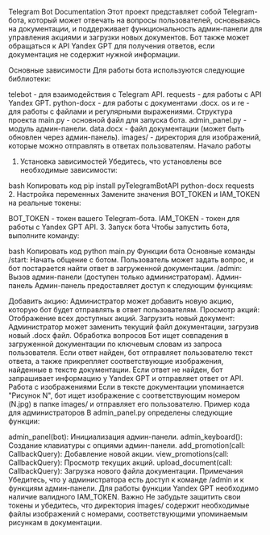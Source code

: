 Telegram Bot Documentation
Этот проект представляет собой Telegram-бота, который может отвечать на вопросы пользователей, основываясь на документации, и поддерживает функциональность админ-панели для управления акциями и загрузки новых документов. Бот также может обращаться к API Yandex GPT для получения ответов, если документация не содержит нужной информации.

Основные зависимости
Для работы бота используются следующие библиотеки:

telebot - для взаимодействия с Telegram API.
requests - для работы с API Yandex GPT.
python-docx - для работы с документами .docx.
os и re - для работы с файлами и регулярными выражениями.
Структура проекта
main.py - основной файл для запуска бота.
admin_panel.py - модуль админ-панели.
data.docx - файл документации (может быть обновлен через админ-панель).
images/ - директория для изображений, которые можно отправлять в ответах пользователям.
Начало работы
1. Установка зависимостей
Убедитесь, что установлены все необходимые зависимости:

bash
Копировать код
pip install pyTelegramBotAPI python-docx requests
2. Настройка переменных
Замените значения BOT_TOKEN и IAM_TOKEN на реальные токены:

BOT_TOKEN - токен вашего Telegram-бота.
IAM_TOKEN - токен для работы с Yandex GPT API.
3. Запуск бота
Чтобы запустить бота, выполните команду:

bash
Копировать код
python main.py
Функции бота
Основные команды
/start: Начать общение с ботом. Пользователь может задать вопрос, и бот постарается найти ответ в загруженной документации.
/admin: Вызов админ-панели (доступен только администраторам).
Админ-панель
Админ-панель предоставляет доступ к следующим функциям:

Добавить акцию: Администратор может добавить новую акцию, которую бот будет отправлять в ответ пользователям.
Просмотр акций: Отображение всех доступных акций.
Загрузить новый документ: Администратор может заменить текущий файл документации, загрузив новый .docx файл.
Обработка вопросов
Бот ищет совпадения в загруженной документации по ключевым словам из запроса пользователя.
Если ответ найден, бот отправляет пользователю текст ответа, а также прикрепляет соответствующие изображения, найденные в тексте документации.
Если ответ не найден, бот запрашивает информацию у Yandex GPT и отправляет ответ от API.
Работа с изображениями
Если в тексте документации упоминается "Рисунок N", бот ищет изображение с соответствующим номером (N.jpg) в папке images/ и отправляет его пользователю.
Пример кода для администраторов
В admin_panel.py определены следующие функции:

admin_panel(bot): Инициализация админ-панели.
admin_keyboard(): Создание клавиатуры с опциями админ-панели.
add_promotion(call: CallbackQuery): Добавление новой акции.
view_promotions(call: CallbackQuery): Просмотр текущих акций.
upload_document(call: CallbackQuery): Загрузка нового файла документации.
Примечания
Убедитесь, что у администратора есть доступ к команде /admin и к функциям админ-панели.
Для работы функции Yandex GPT необходимо наличие валидного IAM_TOKEN.
Важно
Не забудьте защитить свои токены и убедитесь, что директория images/ содержит необходимые файлы изображений с номерами, соответствующими упоминаемым рисункам в документации.